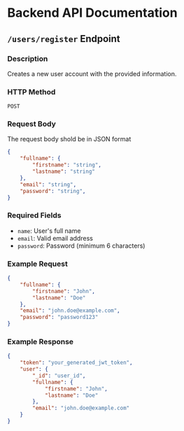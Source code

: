 # Backend API Documentation

## `/users/register` Endpoint


### Description
Creates a new user account with the provided information.

### HTTP Method

`POST`

### Request Body
The request body shold be in JSON format
```json
{
    "fullname": {
        "firstname": "string",
        "lastname": "string"
    },
    "email": "string",
    "password": "string", 
}
```

### Required Fields
- `name`: User's full name
- `email`: Valid email address
- `password`: Password (minimum 6 characters)


### Example Request
```json
{
    "fullname": {
        "firstname": "John",
        "lastname": "Doe"
    },
    "email": "john.doe@example.com",
    "password": "password123"
}
```

### Example Response
```json
{
    "token": "your_generated_jwt_token",
    "user": {
        "_id": "user_id",
        "fullname": {
            "firstname": "John",
            "lastname": "Doe"
        },
        "email": "john.doe@example.com"
    }
}
```
